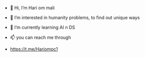 - 👋 Hi, I’m Hari om mali
- 👀 I’m interested in humanity problems, to find out unique ways
- 🌱 I’m currently learning AI n DS
- 📫 you can reach me through

- https://t.me/Hariompc1

<!---
Hariompc1/Hariompc1 is a ✨ special ✨ repository because its `README.md` (this file) appears on your GitHub profile.
You can click the Preview link to take a look at your changes.
--->
